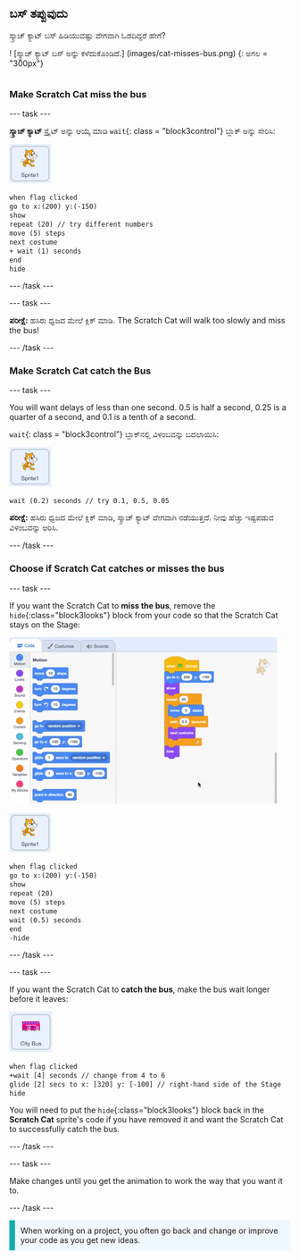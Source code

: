 ## ಬಸ್ ತಪ್ಪುವುದು

<div style="display: flex; flex-wrap: wrap">
<div style="flex-basis: 200px; flex-grow: 1; margin-right: 15px;">
ಸ್ಕ್ರಾಚ್ ಕ್ಯಾಟ್ ಬಸ್ ಹಿಡಿಯುವಷ್ಟು ವೇಗವಾಗಿ ಓಡದಿದ್ದರೆ ಹೇಗೆ?
</div>
<div>

! [ಸ್ಕ್ರಾಚ್ ಕ್ಯಾಟ್ ಬಸ್ ಅನ್ನು ಕಳೆದುಕೊಂಡಿದೆ.] (images/cat-misses-bus.png) {: ಅಗಲ = "300px"}

</div>
</div>

### Make Scratch Cat miss the bus

--- task ---

**ಸ್ಕ್ರಾಚ್ ಕ್ಯಾಟ್** ಸ್ಪ್ರೈಟ್ ಅನ್ನು ಆಯ್ಕೆ ಮಾಡಿ ` wait `{: class = "block3control"} ಬ್ಲಾಕ್ ಅನ್ನು ಸೇರಿಸಿ:

![ಸ್ಕ್ರಾಚ್ ಕ್ಯಾಟ್ ಸ್ಪ್ರೈಟ್.](images/scratch-cat-sprite.png)

```blocks3
when flag clicked
go to x:(200) y:(-150) 
show
repeat (20) // try different numbers
move (5) steps 
next costume 
+ wait (1) seconds
end
hide
```
--- /task ---

--- task ---

**ಪರೀಕ್ಷೆ:** ಹಸಿರು ಧ್ವಜದ ಮೇಲೆ ಕ್ಲಿಕ್ ಮಾಡಿ. The Scratch Cat will walk too slowly and miss the bus!

--- /task ---

### Make Scratch Cat catch the Bus

--- task ---

You will want delays of less than one second. 0.5 is half a second, 0.25 is a quarter of a second, and 0.1 is a tenth of a second.

` wait `{: class = "block3control"} ಬ್ಲಾಕ್‌ನಲ್ಲಿ ವಿಳಂಬವನ್ನು ಬದಲಾಯಿಸಿ:

![ಸ್ಕ್ರಾಚ್ ಕ್ಯಾಟ್ ಸ್ಪ್ರೈಟ್.](images/scratch-cat-sprite.png)

```blocks3
wait (0.2) seconds // try 0.1, 0.5, 0.05
```

**ಪರೀಕ್ಷೆ:** ಹಸಿರು ಧ್ವಜದ ಮೇಲೆ ಕ್ಲಿಕ್ ಮಾಡಿ, ಸ್ಕ್ರಾಚ್ ಕ್ಯಾಟ್ ವೇಗವಾಗಿ ನಡೆಯುತ್ತದೆ. ನೀವು ಹೆಚ್ಚು ಇಷ್ಟಪಡುವ ವಿಳಂಬವನ್ನು ಆರಿಸಿ.

--- /task ---

### Choose if Scratch Cat catches or misses the bus

--- task ---

If you want the Scratch Cat to **miss the bus**, remove the `hide`{:class="block3looks"} block from your code so that the Scratch Cat stays on the Stage:

![Dragging the 'hide' block from the script in the Code area to the Blocks menu to remove the block from the script.](images/removing-blocks-at-script-ends.gif)

![The Scratch Cat sprite.](images/scratch-cat-sprite.png)

```blocks3
when flag clicked
go to x:(200) y:(-150) 
show
repeat (20) 
move (5) steps 
next costume
wait (0.5) seconds 
end
-hide
```
--- /task ---

--- task ---

If you want the Scratch Cat to **catch the bus**, make the bus wait longer before it leaves:

![The City Bus sprite.](images/bus-sprite.png)

```blocks3
when flag clicked 
+wait [4] seconds // change from 4 to 6
glide [2] secs to x: [320] y: [-100] // right-hand side of the Stage
hide
```

You will need to put the `hide`{:class="block3looks"} block back in the **Scratch Cat** sprite's code if you have removed it and want the Scratch Cat to successfully catch the bus.

--- /task ---

--- task ---

Make changes until you get the animation to work the way that you want it to.

--- /task ---

<p style="border-left: solid; border-width:10px; border-color: #0faeb0; background-color: aliceblue; padding: 10px;">
When working on a project, you often go back and change or improve your code as you get new ideas. 
</p>



